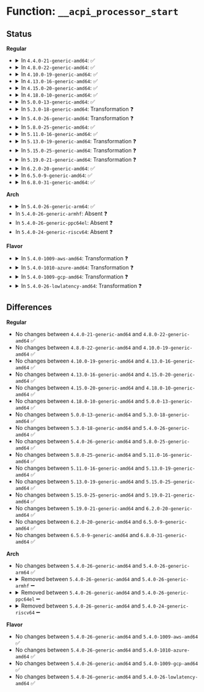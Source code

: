 # Function: <code>__acpi_processor_start</code>

## Status
<b>Regular</b>
<ul>
<li>
<details>
<summary>In <code>4.4.0-21-generic-amd64</code>: ✅</summary>

```c
int __acpi_processor_start(struct acpi_device * device)
```

```json
{
  "name": "__acpi_processor_start",
  "collision_type": "Unique Static",
  "inline_type": "No",
  "funcs": [
    {
      "addr": 18446744071583744225,
      "name": "__acpi_processor_start",
      "external": false,
      "loc": "drivers/acpi/processor_driver.c:234",
      "file": "drivers/acpi/processor_driver.c",
      "inline": "seen, unknown",
      "caller_inline": [],
      "caller_func": [
        "drivers/acpi/processor_driver.c:acpi_cpu_soft_notify",
        "drivers/acpi/processor_driver.c:acpi_processor_start"
      ]
    }
  ],
  "symbols": [
    {
      "addr": 18446744071583744225,
      "name": "__acpi_processor_start",
      "section": ".text",
      "bind": "STB_LOCAL",
      "size": 415
    }
  ]
}
```
</details>
</li>
<li>
<details>
<summary>In <code>4.8.0-22-generic-amd64</code>: ✅</summary>

```c
int __acpi_processor_start(struct acpi_device * device)
```

```json
{
  "name": "__acpi_processor_start",
  "collision_type": "Unique Static",
  "inline_type": "No",
  "funcs": [
    {
      "addr": 18446744071584068635,
      "name": "__acpi_processor_start",
      "external": false,
      "loc": "drivers/acpi/processor_driver.c:235",
      "file": "drivers/acpi/processor_driver.c",
      "inline": "seen, unknown",
      "caller_inline": [],
      "caller_func": [
        "drivers/acpi/processor_driver.c:acpi_processor_start",
        "drivers/acpi/processor_driver.c:acpi_cpu_soft_notify"
      ]
    }
  ],
  "symbols": [
    {
      "addr": 18446744071584068635,
      "name": "__acpi_processor_start",
      "section": ".text",
      "bind": "STB_LOCAL",
      "size": 417
    }
  ]
}
```
</details>
</li>
<li>
<details>
<summary>In <code>4.10.0-19-generic-amd64</code>: ✅</summary>

```c
int __acpi_processor_start(struct acpi_device * device)
```

```json
{
  "name": "__acpi_processor_start",
  "collision_type": "Unique Static",
  "inline_type": "No",
  "funcs": [
    {
      "addr": 18446744071584211120,
      "name": "__acpi_processor_start",
      "external": false,
      "loc": "drivers/acpi/processor_driver.c:226",
      "file": "drivers/acpi/processor_driver.c",
      "inline": "seen, unknown",
      "caller_inline": [],
      "caller_func": [
        "drivers/acpi/processor_driver.c:acpi_processor_start",
        "drivers/acpi/processor_driver.c:acpi_soft_cpu_online"
      ]
    }
  ],
  "symbols": [
    {
      "addr": 18446744071584211120,
      "name": "__acpi_processor_start",
      "section": ".text",
      "bind": "STB_LOCAL",
      "size": 425
    }
  ]
}
```
</details>
</li>
<li>
<details>
<summary>In <code>4.13.0-16-generic-amd64</code>: ✅</summary>

```c
int __acpi_processor_start(struct acpi_device * device)
```

```json
{
  "name": "__acpi_processor_start",
  "collision_type": "Unique Static",
  "inline_type": "No",
  "funcs": [
    {
      "addr": 18446744071584281296,
      "name": "__acpi_processor_start",
      "external": false,
      "loc": "drivers/acpi/processor_driver.c:226",
      "file": "drivers/acpi/processor_driver.c",
      "inline": "seen, unknown",
      "caller_inline": [],
      "caller_func": [
        "drivers/acpi/processor_driver.c:acpi_processor_start",
        "drivers/acpi/processor_driver.c:acpi_soft_cpu_online"
      ]
    }
  ],
  "symbols": [
    {
      "addr": 18446744071584281296,
      "name": "__acpi_processor_start",
      "section": ".text",
      "bind": "STB_LOCAL",
      "size": 542
    }
  ]
}
```
</details>
</li>
<li>
<details>
<summary>In <code>4.15.0-20-generic-amd64</code>: ✅</summary>

```c
int __acpi_processor_start(struct acpi_device * device)
```

```json
{
  "name": "__acpi_processor_start",
  "collision_type": "Unique Static",
  "inline_type": "No",
  "funcs": [
    {
      "addr": 18446744071584677840,
      "name": "__acpi_processor_start",
      "external": false,
      "loc": "drivers/acpi/processor_driver.c:226",
      "file": "drivers/acpi/processor_driver.c",
      "inline": "seen, unknown",
      "caller_inline": [],
      "caller_func": [
        "drivers/acpi/processor_driver.c:acpi_processor_start",
        "drivers/acpi/processor_driver.c:acpi_soft_cpu_online"
      ]
    }
  ],
  "symbols": [
    {
      "addr": 18446744071584677840,
      "name": "__acpi_processor_start",
      "section": ".text",
      "bind": "STB_LOCAL",
      "size": 542
    }
  ]
}
```
</details>
</li>
<li>
<details>
<summary>In <code>4.18.0-10-generic-amd64</code>: ✅</summary>

```c
int __acpi_processor_start(struct acpi_device * device)
```

```json
{
  "name": "__acpi_processor_start",
  "collision_type": "Unique Static",
  "inline_type": "No",
  "funcs": [
    {
      "addr": 18446744071584904128,
      "name": "__acpi_processor_start",
      "external": false,
      "loc": "drivers/acpi/processor_driver.c:226",
      "file": "drivers/acpi/processor_driver.c",
      "inline": "seen, unknown",
      "caller_inline": [],
      "caller_func": [
        "drivers/acpi/processor_driver.c:acpi_processor_start",
        "drivers/acpi/processor_driver.c:acpi_soft_cpu_online"
      ]
    }
  ],
  "symbols": [
    {
      "addr": 18446744071584904128,
      "name": "__acpi_processor_start",
      "section": ".text",
      "bind": "STB_LOCAL",
      "size": 534
    }
  ]
}
```
</details>
</li>
<li>
<details>
<summary>In <code>5.0.0-13-generic-amd64</code>: ✅</summary>

```c
int __acpi_processor_start(struct acpi_device * device)
```

```json
{
  "name": "__acpi_processor_start",
  "collision_type": "Unique Static",
  "inline_type": "No",
  "funcs": [
    {
      "addr": 18446744071585008000,
      "name": "__acpi_processor_start",
      "external": false,
      "loc": "drivers/acpi/processor_driver.c:226",
      "file": "drivers/acpi/processor_driver.c",
      "inline": "seen, unknown",
      "caller_inline": [],
      "caller_func": [
        "drivers/acpi/processor_driver.c:acpi_processor_start",
        "drivers/acpi/processor_driver.c:acpi_soft_cpu_online"
      ]
    }
  ],
  "symbols": [
    {
      "addr": 18446744071585008000,
      "name": "__acpi_processor_start",
      "section": ".text",
      "bind": "STB_LOCAL",
      "size": 534
    }
  ]
}
```
</details>
</li>
<li>
<details>
<summary>In <code>5.3.0-18-generic-amd64</code>: Transformation ❓</summary>

```c
int __acpi_processor_start(struct acpi_device * device)
```

```json
{
  "name": "__acpi_processor_start",
  "collision_type": "Unique Static",
  "inline_type": "No",
  "funcs": [
    {
      "addr": 0,
      "name": "__acpi_processor_start",
      "external": false,
      "loc": "drivers/acpi/processor_driver.c:213",
      "file": "drivers/acpi/processor_driver.c",
      "inline": "seen, unknown",
      "caller_inline": [],
      "caller_func": [
        "drivers/acpi/processor_driver.c:acpi_processor_start",
        "drivers/acpi/processor_driver.c:acpi_soft_cpu_online"
      ]
    }
  ],
  "symbols": [
    {
      "addr": 18446744071585211648,
      "name": "__acpi_processor_start",
      "section": ".text",
      "bind": "STB_LOCAL",
      "size": 472
    },
    {
      "addr": 18446744071585212548,
      "name": "__acpi_processor_start.cold",
      "section": ".text",
      "bind": "STB_LOCAL",
      "size": 74
    }
  ]
}
```
</details>
</li>
<li>
<details>
<summary>In <code>5.4.0-26-generic-amd64</code>: Transformation ❓</summary>

```c
int __acpi_processor_start(struct acpi_device * device)
```

```json
{
  "name": "__acpi_processor_start",
  "collision_type": "Unique Static",
  "inline_type": "No",
  "funcs": [
    {
      "addr": 0,
      "name": "__acpi_processor_start",
      "external": false,
      "loc": "drivers/acpi/processor_driver.c:213",
      "file": "drivers/acpi/processor_driver.c",
      "inline": "seen, unknown",
      "caller_inline": [],
      "caller_func": [
        "drivers/acpi/processor_driver.c:acpi_processor_start",
        "drivers/acpi/processor_driver.c:acpi_soft_cpu_online"
      ]
    }
  ],
  "symbols": [
    {
      "addr": 18446744071585348016,
      "name": "__acpi_processor_start",
      "section": ".text",
      "bind": "STB_LOCAL",
      "size": 472
    },
    {
      "addr": 18446744071585348996,
      "name": "__acpi_processor_start.cold",
      "section": ".text",
      "bind": "STB_LOCAL",
      "size": 74
    }
  ]
}
```
</details>
</li>
<li>
<details>
<summary>In <code>5.8.0-25-generic-amd64</code>: ✅</summary>

```c
int __acpi_processor_start(struct acpi_device * device)
```

```json
{
  "name": "__acpi_processor_start",
  "collision_type": "Unique Static",
  "inline_type": "No",
  "funcs": [
    {
      "addr": 18446744071586056496,
      "name": "__acpi_processor_start",
      "external": false,
      "loc": "drivers/acpi/processor_driver.c:213",
      "file": "drivers/acpi/processor_driver.c",
      "inline": "seen, unknown",
      "caller_inline": [],
      "caller_func": [
        "drivers/acpi/processor_driver.c:acpi_processor_start",
        "drivers/acpi/processor_driver.c:acpi_soft_cpu_online"
      ]
    }
  ],
  "symbols": [
    {
      "addr": 18446744071586056496,
      "name": "__acpi_processor_start",
      "section": ".text",
      "bind": "STB_LOCAL",
      "size": 266
    }
  ]
}
```
</details>
</li>
<li>
<details>
<summary>In <code>5.11.0-16-generic-amd64</code>: ✅</summary>

```c
int __acpi_processor_start(struct acpi_device * device)
```

```json
{
  "name": "__acpi_processor_start",
  "collision_type": "Unique Static",
  "inline_type": "No",
  "funcs": [
    {
      "addr": 18446744071586178896,
      "name": "__acpi_processor_start",
      "external": false,
      "loc": "drivers/acpi/processor_driver.c:213",
      "file": "drivers/acpi/processor_driver.c",
      "inline": "seen, unknown",
      "caller_inline": [],
      "caller_func": [
        "drivers/acpi/processor_driver.c:acpi_processor_start",
        "drivers/acpi/processor_driver.c:acpi_soft_cpu_online"
      ]
    }
  ],
  "symbols": [
    {
      "addr": 18446744071586178896,
      "name": "__acpi_processor_start",
      "section": ".text",
      "bind": "STB_LOCAL",
      "size": 266
    }
  ]
}
```
</details>
</li>
<li>
<details>
<summary>In <code>5.13.0-19-generic-amd64</code>: Transformation ❓</summary>

```c
int __acpi_processor_start(struct acpi_device * device)
```

```json
{
  "name": "__acpi_processor_start",
  "collision_type": "Unique Static",
  "inline_type": "No",
  "funcs": [
    {
      "addr": 0,
      "name": "__acpi_processor_start",
      "external": false,
      "loc": "drivers/acpi/processor_driver.c:209",
      "file": "drivers/acpi/processor_driver.c",
      "inline": "seen, unknown",
      "caller_inline": [],
      "caller_func": [
        "drivers/acpi/processor_driver.c:acpi_processor_start",
        "drivers/acpi/processor_driver.c:acpi_soft_cpu_online"
      ]
    }
  ],
  "symbols": [
    {
      "addr": 18446744071586055024,
      "name": "__acpi_processor_start",
      "section": ".text",
      "bind": "STB_LOCAL",
      "size": 472
    },
    {
      "addr": 18446744071591379940,
      "name": "__acpi_processor_start.cold",
      "section": ".text",
      "bind": "STB_LOCAL",
      "size": 74
    }
  ]
}
```
</details>
</li>
<li>
<details>
<summary>In <code>5.15.0-25-generic-amd64</code>: Transformation ❓</summary>

```c
int __acpi_processor_start(struct acpi_device * device)
```

```json
{
  "name": "__acpi_processor_start",
  "collision_type": "Unique Static",
  "inline_type": "No",
  "funcs": [
    {
      "addr": 0,
      "name": "__acpi_processor_start",
      "external": false,
      "loc": "drivers/acpi/processor_driver.c:209",
      "file": "drivers/acpi/processor_driver.c",
      "inline": "seen, unknown",
      "caller_inline": [],
      "caller_func": [
        "drivers/acpi/processor_driver.c:acpi_processor_start",
        "drivers/acpi/processor_driver.c:acpi_soft_cpu_online"
      ]
    }
  ],
  "symbols": [
    {
      "addr": 18446744071586547152,
      "name": "__acpi_processor_start",
      "section": ".text",
      "bind": "STB_LOCAL",
      "size": 472
    },
    {
      "addr": 18446744071592416094,
      "name": "__acpi_processor_start.cold",
      "section": ".text",
      "bind": "STB_LOCAL",
      "size": 74
    }
  ]
}
```
</details>
</li>
<li>
<details>
<summary>In <code>5.19.0-21-generic-amd64</code>: Transformation ❓</summary>

```c
int __acpi_processor_start(struct acpi_device * device)
```

```json
{
  "name": "__acpi_processor_start",
  "collision_type": "Unique Static",
  "inline_type": "No",
  "funcs": [
    {
      "addr": 0,
      "name": "__acpi_processor_start",
      "external": false,
      "loc": "drivers/acpi/processor_driver.c:213",
      "file": "drivers/acpi/processor_driver.c",
      "inline": "seen, unknown",
      "caller_inline": [],
      "caller_func": [
        "drivers/acpi/processor_driver.c:acpi_processor_start",
        "drivers/acpi/processor_driver.c:acpi_soft_cpu_online"
      ]
    }
  ],
  "symbols": [
    {
      "addr": 18446744071587806112,
      "name": "__acpi_processor_start",
      "section": ".text",
      "bind": "STB_LOCAL",
      "size": 487
    },
    {
      "addr": 18446744071594283732,
      "name": "__acpi_processor_start.cold",
      "section": ".text",
      "bind": "STB_LOCAL",
      "size": 72
    }
  ]
}
```
</details>
</li>
<li>
<details>
<summary>In <code>6.2.0-20-generic-amd64</code>: ✅</summary>

```c
int __acpi_processor_start(struct acpi_device * device)
```

```json
{
  "name": "__acpi_processor_start",
  "collision_type": "Unique Static",
  "inline_type": "No",
  "funcs": [
    {
      "addr": 18446744071589144592,
      "name": "__acpi_processor_start",
      "external": false,
      "loc": "drivers/acpi/processor_driver.c:155",
      "file": "drivers/acpi/processor_driver.c",
      "inline": "seen, unknown",
      "caller_inline": [],
      "caller_func": [
        "drivers/acpi/processor_driver.c:acpi_processor_start",
        "drivers/acpi/processor_driver.c:acpi_soft_cpu_online"
      ]
    }
  ],
  "symbols": [
    {
      "addr": 18446744071589144592,
      "name": "__acpi_processor_start",
      "section": ".text",
      "bind": "STB_LOCAL",
      "size": 257
    }
  ]
}
```
</details>
</li>
<li>
<details>
<summary>In <code>6.5.0-9-generic-amd64</code>: ✅</summary>

```c
int __acpi_processor_start(struct acpi_device * device)
```

```json
{
  "name": "__acpi_processor_start",
  "collision_type": "Unique Static",
  "inline_type": "No",
  "funcs": [
    {
      "addr": 18446744071589436976,
      "name": "__acpi_processor_start",
      "external": false,
      "loc": "drivers/acpi/processor_driver.c:155",
      "file": "drivers/acpi/processor_driver.c",
      "inline": "seen, unknown",
      "caller_inline": [],
      "caller_func": [
        "drivers/acpi/processor_driver.c:acpi_processor_start",
        "drivers/acpi/processor_driver.c:acpi_soft_cpu_online"
      ]
    }
  ],
  "symbols": [
    {
      "addr": 18446744071589436976,
      "name": "__acpi_processor_start",
      "section": ".text",
      "bind": "STB_LOCAL",
      "size": 257
    }
  ]
}
```
</details>
</li>
<li>
<details>
<summary>In <code>6.8.0-31-generic-amd64</code>: ✅</summary>

```c
int __acpi_processor_start(struct acpi_device * device)
```

```json
{
  "name": "__acpi_processor_start",
  "collision_type": "Unique Static",
  "inline_type": "No",
  "funcs": [
    {
      "addr": 18446744071589744944,
      "name": "__acpi_processor_start",
      "external": false,
      "loc": "drivers/acpi/processor_driver.c:155",
      "file": "drivers/acpi/processor_driver.c",
      "inline": "seen, unknown",
      "caller_inline": [],
      "caller_func": [
        "drivers/acpi/processor_driver.c:acpi_processor_start",
        "drivers/acpi/processor_driver.c:acpi_soft_cpu_online"
      ]
    }
  ],
  "symbols": [
    {
      "addr": 18446744071589744944,
      "name": "__acpi_processor_start",
      "section": ".text",
      "bind": "STB_LOCAL",
      "size": 257
    }
  ]
}
```
</details>
</li>
</ul>
<b>Arch</b>
<ul>
<li>
<details>
<summary>In <code>5.4.0-26-generic-arm64</code>: ✅</summary>

```c
int __acpi_processor_start(struct acpi_device * device)
```

```json
{
  "name": "__acpi_processor_start",
  "collision_type": "Unique Static",
  "inline_type": "No",
  "funcs": [
    {
      "addr": 18446603336497634920,
      "name": "__acpi_processor_start",
      "external": false,
      "loc": "drivers/acpi/processor_driver.c:213",
      "file": "drivers/acpi/processor_driver.c",
      "inline": "seen, unknown",
      "caller_inline": [],
      "caller_func": [
        "drivers/acpi/processor_driver.c:acpi_processor_start",
        "drivers/acpi/processor_driver.c:acpi_soft_cpu_online"
      ]
    }
  ],
  "symbols": [
    {
      "addr": 18446603336497634920,
      "name": "__acpi_processor_start",
      "section": ".text",
      "bind": "STB_LOCAL",
      "size": 192
    }
  ]
}
```
</details>
</li>
<li>
In <code>5.4.0-26-generic-armhf</code>: Absent ❓
</li>
<li>
In <code>5.4.0-26-generic-ppc64el</code>: Absent ❓
</li>
<li>
In <code>5.4.0-24-generic-riscv64</code>: Absent ❓
</li>
</ul>
<b>Flavor</b>
<ul>
<li>
<details>
<summary>In <code>5.4.0-1009-aws-amd64</code>: Transformation ❓</summary>

```c
int __acpi_processor_start(struct acpi_device * device)
```

```json
{
  "name": "__acpi_processor_start",
  "collision_type": "Unique Static",
  "inline_type": "No",
  "funcs": [
    {
      "addr": 0,
      "name": "__acpi_processor_start",
      "external": false,
      "loc": "drivers/acpi/processor_driver.c:213",
      "file": "drivers/acpi/processor_driver.c",
      "inline": "seen, unknown",
      "caller_inline": [],
      "caller_func": [
        "drivers/acpi/processor_driver.c:acpi_processor_start",
        "drivers/acpi/processor_driver.c:acpi_soft_cpu_online"
      ]
    }
  ],
  "symbols": [
    {
      "addr": 18446744071585150208,
      "name": "__acpi_processor_start",
      "section": ".text",
      "bind": "STB_LOCAL",
      "size": 472
    },
    {
      "addr": 18446744071585151188,
      "name": "__acpi_processor_start.cold",
      "section": ".text",
      "bind": "STB_LOCAL",
      "size": 74
    }
  ]
}
```
</details>
</li>
<li>
<details>
<summary>In <code>5.4.0-1010-azure-amd64</code>: Transformation ❓</summary>

```c
int __acpi_processor_start(struct acpi_device * device)
```

```json
{
  "name": "__acpi_processor_start",
  "collision_type": "Unique Static",
  "inline_type": "No",
  "funcs": [
    {
      "addr": 0,
      "name": "__acpi_processor_start",
      "external": false,
      "loc": "drivers/acpi/processor_driver.c:213",
      "file": "drivers/acpi/processor_driver.c",
      "inline": "seen, unknown",
      "caller_inline": [],
      "caller_func": [
        "drivers/acpi/processor_driver.c:acpi_processor_start",
        "drivers/acpi/processor_driver.c:acpi_soft_cpu_online"
      ]
    }
  ],
  "symbols": [
    {
      "addr": 18446744071585064368,
      "name": "__acpi_processor_start",
      "section": ".text",
      "bind": "STB_LOCAL",
      "size": 472
    },
    {
      "addr": 18446744071585065348,
      "name": "__acpi_processor_start.cold",
      "section": ".text",
      "bind": "STB_LOCAL",
      "size": 74
    }
  ]
}
```
</details>
</li>
<li>
<details>
<summary>In <code>5.4.0-1009-gcp-amd64</code>: Transformation ❓</summary>

```c
int __acpi_processor_start(struct acpi_device * device)
```

```json
{
  "name": "__acpi_processor_start",
  "collision_type": "Unique Static",
  "inline_type": "No",
  "funcs": [
    {
      "addr": 0,
      "name": "__acpi_processor_start",
      "external": false,
      "loc": "drivers/acpi/processor_driver.c:213",
      "file": "drivers/acpi/processor_driver.c",
      "inline": "seen, unknown",
      "caller_inline": [],
      "caller_func": [
        "drivers/acpi/processor_driver.c:acpi_processor_start",
        "drivers/acpi/processor_driver.c:acpi_soft_cpu_online"
      ]
    }
  ],
  "symbols": [
    {
      "addr": 18446744071585299600,
      "name": "__acpi_processor_start",
      "section": ".text",
      "bind": "STB_LOCAL",
      "size": 472
    },
    {
      "addr": 18446744071585300580,
      "name": "__acpi_processor_start.cold",
      "section": ".text",
      "bind": "STB_LOCAL",
      "size": 74
    }
  ]
}
```
</details>
</li>
<li>
<details>
<summary>In <code>5.4.0-26-lowlatency-amd64</code>: Transformation ❓</summary>

```c
int __acpi_processor_start(struct acpi_device * device)
```

```json
{
  "name": "__acpi_processor_start",
  "collision_type": "Unique Static",
  "inline_type": "No",
  "funcs": [
    {
      "addr": 0,
      "name": "__acpi_processor_start",
      "external": false,
      "loc": "drivers/acpi/processor_driver.c:213",
      "file": "drivers/acpi/processor_driver.c",
      "inline": "seen, unknown",
      "caller_inline": [],
      "caller_func": [
        "drivers/acpi/processor_driver.c:acpi_processor_start",
        "drivers/acpi/processor_driver.c:acpi_soft_cpu_online"
      ]
    }
  ],
  "symbols": [
    {
      "addr": 18446744071585405760,
      "name": "__acpi_processor_start",
      "section": ".text",
      "bind": "STB_LOCAL",
      "size": 472
    },
    {
      "addr": 18446744071585406740,
      "name": "__acpi_processor_start.cold",
      "section": ".text",
      "bind": "STB_LOCAL",
      "size": 74
    }
  ]
}
```
</details>
</li>
</ul>

## Differences
<b>Regular</b>
<ul>
<li>
No changes between <code>4.4.0-21-generic-amd64</code> and <code>4.8.0-22-generic-amd64</code> ✅
</li>
<li>
No changes between <code>4.8.0-22-generic-amd64</code> and <code>4.10.0-19-generic-amd64</code> ✅
</li>
<li>
No changes between <code>4.10.0-19-generic-amd64</code> and <code>4.13.0-16-generic-amd64</code> ✅
</li>
<li>
No changes between <code>4.13.0-16-generic-amd64</code> and <code>4.15.0-20-generic-amd64</code> ✅
</li>
<li>
No changes between <code>4.15.0-20-generic-amd64</code> and <code>4.18.0-10-generic-amd64</code> ✅
</li>
<li>
No changes between <code>4.18.0-10-generic-amd64</code> and <code>5.0.0-13-generic-amd64</code> ✅
</li>
<li>
No changes between <code>5.0.0-13-generic-amd64</code> and <code>5.3.0-18-generic-amd64</code> ✅
</li>
<li>
No changes between <code>5.3.0-18-generic-amd64</code> and <code>5.4.0-26-generic-amd64</code> ✅
</li>
<li>
No changes between <code>5.4.0-26-generic-amd64</code> and <code>5.8.0-25-generic-amd64</code> ✅
</li>
<li>
No changes between <code>5.8.0-25-generic-amd64</code> and <code>5.11.0-16-generic-amd64</code> ✅
</li>
<li>
No changes between <code>5.11.0-16-generic-amd64</code> and <code>5.13.0-19-generic-amd64</code> ✅
</li>
<li>
No changes between <code>5.13.0-19-generic-amd64</code> and <code>5.15.0-25-generic-amd64</code> ✅
</li>
<li>
No changes between <code>5.15.0-25-generic-amd64</code> and <code>5.19.0-21-generic-amd64</code> ✅
</li>
<li>
No changes between <code>5.19.0-21-generic-amd64</code> and <code>6.2.0-20-generic-amd64</code> ✅
</li>
<li>
No changes between <code>6.2.0-20-generic-amd64</code> and <code>6.5.0-9-generic-amd64</code> ✅
</li>
<li>
No changes between <code>6.5.0-9-generic-amd64</code> and <code>6.8.0-31-generic-amd64</code> ✅
</li>
</ul>
<b>Arch</b>
<ul>
<li>
No changes between <code>5.4.0-26-generic-amd64</code> and <code>5.4.0-26-generic-arm64</code> ✅
</li>
<li>
<details>
<summary>Removed between <code>5.4.0-26-generic-amd64</code> and <code>5.4.0-26-generic-armhf</code> ➖</summary>

```c
int __acpi_processor_start(struct acpi_device * device)
```
</details>
</li>
<li>
<details>
<summary>Removed between <code>5.4.0-26-generic-amd64</code> and <code>5.4.0-26-generic-ppc64el</code> ➖</summary>

```c
int __acpi_processor_start(struct acpi_device * device)
```
</details>
</li>
<li>
<details>
<summary>Removed between <code>5.4.0-26-generic-amd64</code> and <code>5.4.0-24-generic-riscv64</code> ➖</summary>

```c
int __acpi_processor_start(struct acpi_device * device)
```
</details>
</li>
</ul>
<b>Flavor</b>
<ul>
<li>
No changes between <code>5.4.0-26-generic-amd64</code> and <code>5.4.0-1009-aws-amd64</code> ✅
</li>
<li>
No changes between <code>5.4.0-26-generic-amd64</code> and <code>5.4.0-1010-azure-amd64</code> ✅
</li>
<li>
No changes between <code>5.4.0-26-generic-amd64</code> and <code>5.4.0-1009-gcp-amd64</code> ✅
</li>
<li>
No changes between <code>5.4.0-26-generic-amd64</code> and <code>5.4.0-26-lowlatency-amd64</code> ✅
</li>
</ul>
